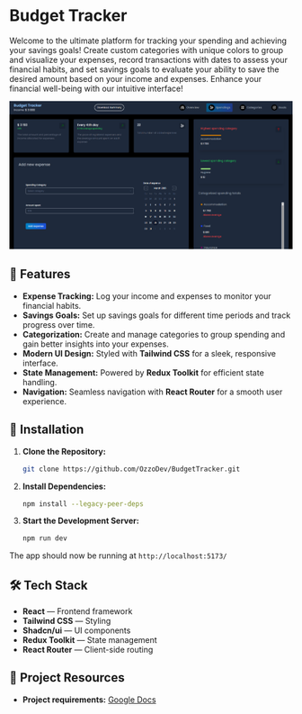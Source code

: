 # **Budget Tracker**  

Welcome to the ultimate platform for tracking your spending and achieving your savings goals! Create custom categories with unique colors to group and visualize your expenses, record transactions with dates to assess your financial habits, and set savings goals to evaluate your ability to save the desired amount based on your income and expenses. Enhance your financial well-being with our intuitive interface!  

![Project Screenshot](https://github.com/OzzoDev/BudgetTracker/blob/main/overview.png)

## 🚀 **Features**  

- **Expense Tracking:** Log your income and expenses to monitor your financial habits.  
- **Savings Goals:** Set up savings goals for different time periods and track progress over time.  
- **Categorization:** Create and manage categories to group spending and gain better insights into your expenses.  
- **Modern UI Design:** Styled with **Tailwind CSS** for a sleek, responsive interface.  
- **State Management:** Powered by **Redux Toolkit** for efficient state handling.  
- **Navigation:** Seamless navigation with **React Router** for a smooth user experience.  

## 📂 **Installation**  

1. **Clone the Repository:**  
   ```bash  
   git clone https://github.com/OzzoDev/BudgetTracker.git  
   ```  

2. **Install Dependencies:**  
   ```bash  
   npm install --legacy-peer-deps
   ```  

3. **Start the Development Server:**  
   ```bash  
   npm run dev  
   ```  

The app should now be running at `http://localhost:5173/`

## 🛠️ **Tech Stack**  

- **React** — Frontend framework  
- **Tailwind CSS** — Styling
- **Shadcn/ui** — UI components
- **Redux Toolkit** — State management  
- **React Router** — Client-side routing  

## 📑 **Project Resources**  

- **Project requirements:** [Google Docs](https://docs.google.com/document/d/1H4eDuZfrzw68r0HXZTlOL5OC27io28WSMaKc7NazzCg/edit?tab=t.0)  
  
